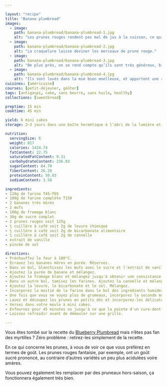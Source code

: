 ```yaml
---

layout: "recipe"
title: "Banana plumbread"
images:
  - image:
    path: banana-plumbread/banana-plumbread-1.jpg
    alt: "Les prunes rouges rendent pas mal de jus à la cuisson, ce qui rend le bread bien humide sur le dessus."
  - image:
    path: banana-plumbread/banana-plumbread-2.jpg
    alt: "La craquelure laisse deviner les morceaux de prune rouge."
  - image:
    path: banana-plumbread/banana-plumbread-3.jpg
    alt: "De plus près, on se rend compte qu’ils sont très généreux, bien reluisants."
  - image:
    path: banana-plumbread/banana-plumbread-4.jpg
    alt: "Ils sont lovés dans la mie bien moelleuse, et apportent une résistance à la mache, du croquant, pas du fondant."
cuisines: [américaine]
courses: [petit-déjeuner, goûter]
tags: [antigaspi, cake, sans beurre, sans huile, healthy]
collections: [sweetbread]

preptime: 15 min
cooktime: 45 min

yield: 6 mini cakes
storage: 2–3 jours dans une boîte hermétique à l’abri de la lumière et de la chaleur. 5 jours au frigo. 2 mois au congélateur.

nutrition:
  servingSize: 6
  weight: 817
  calories: 1424.74
  fatContent: 22.75
  saturatedFatContent: 9.31
  carbohydrateContent: 236.93
  sugarContent: 84.70
  fiberContent: 26.28
  proteinContent: 50.03
  sodiumContent: 3.58

ingredients:
- 120g de farine T45–T65
- 100g de farine complète T150
- 2 bananes très mûres
- 2 œufs
- 100g de fromage blanc
- 30g de sucre complet
- 2 prunes rouges soit 125g
- ¼ cuillère à café soit 2g de levure chimique
- ¼ cuillère à café soit 2g de bicarbonate alimentaire
- ¼ cuillère à café soit 2g de cannelle
- extrait de vanille
- pincée de sel

directions:
- Préchauffez le four à 180°C.
- Écrasez les bananes mûres en purée. Réservez.
- Dans un bol, blanchissez les œufs avec le sucre et l'extrait de vanille. 
- Ajoutez la purée de banane et mélangez.
- Ajoutez le fromage blanc et mélangez jusqu'à obtenir une consistance bien homogène.
- Dans un autre bol, tamisez les farines. Ajoutez la cannelle et mélangez.
- Ajoutez la levure, le bicarbonate et le sel. Mélangez. 
- Incorporez la moitié de la farine dans le bol des ingrédients humides à la maryse. 
- Une fois que vous ne voyez plus de grumeaux, incorporez la seconde moitié. Réservez. 
- Lavez et découpez les prunes en petits dés et incorporez-les délicatement à la maryse.
- Versez dans votre moule à mini cakes. 
- Enfournez pour 45 minutes ou jusqu'à ce que la pointe d'un cure-dent ressorte sèche. 
- Laissez refroidir avant de démouler sur une grille. 

---
```


Vous êtes tombé sur la recette du [Blueberry Plumbread](bb-plumbread.html) mais n’êtes pas fan des myrtilles&nbsp;? Zéro problème&nbsp;: retirez-les simplement de la recette.

En ce qui concerne les prunes, à vous de voir ce que vous préférez en termes de goût. Les prunes rouges fantaisie, par exemple, ont un goût sucré prononcé, au contraire d’autres variétés un peu plus acidulées voire amères.

Vous pouvez également les remplacer par des pruneaux hors-saison, ça fonctionnera également très bien.